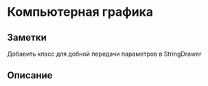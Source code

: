 # Компьютерная графика

## Заметки
Добавить класс для добной передачи параметров в StringDrawer

## Описание